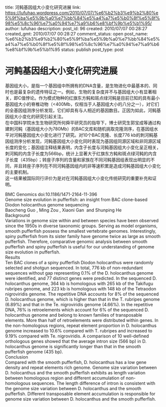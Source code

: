 title: 河鲀基因组大小变化研究进展
link: https://lufuhao.wordpress.com/2010/07/07/%e6%b2%b3%e9%b2%80%e5%9f%ba%e5%9b%a0%e7%bb%84%e5%a4%a7%e5%b0%8f%e5%8f%98%e5%8c%96%e7%a0%94%e7%a9%b6%e8%bf%9b%e5%b1%95/
author: lufuhao
description: 
post_id: 96
created: 2010/07/07 00:28:27
created_gmt: 2010/07/07 00:28:27
comment_status: open
post_name: %e6%b2%b3%e9%b2%80%e5%9f%ba%e5%9b%a0%e7%bb%84%e5%a4%a7%e5%b0%8f%e5%8f%98%e5%8c%96%e7%a0%94%e7%a9%b6%e8%bf%9b%e5%b1%95
status: publish
post_type: post

# 河鲀基因组大小变化研究进展

基因组大小，是指一个基因组中所拥有的DNA含量，是生物进化中最基本的、同时也是最复杂的遗传特征之一。例如，生物的复杂度并不与基因组大小有显著相关，即C值悖论。作为模式物种的红旗东方鲀和斑点绿河鲀是目前已知的具有最小基因组大小的脊椎动物（<400Mb，仅相当于人基因组大小的八分之一），对它们的全基因组测序分析发现，它们却具有与人相近的基因数目。正因为如此，河鲀基因组大小变化的研究引起关注。  
在中国科学院水生生物研究所何舜平研究员的指导下，博士研究生郭宝成等通过构建刺河鲀（基因组大小为780Mb）的BAC文库和随机挑取克隆测序，在基因组水平对河鲀基因组大小变化进行了研究。对10个BAC克隆、长度776 kb的刺河鲀基因组测序分析发现，河鲀基因组大小变化同时表现为基因组同源区域和非同源区域长度的变化；基因组注释结果表明，内含子长度与河鲀基因组大小变化呈正相关，刺河鲀的内含子长度为566bp，统计上显著大于红旗东方鲀和斑点绿河鲀的内含子长度（435bp）；转座子序列的含量和家族在不同河鲀基因组表现出明显的不同，并且转座子序列在不同河鲀基因组内的非等速积累是造成河鲀基因组大小变化的主要机制。  
这一结果被国际同行评价为是对在河鲀基因组大小变化传统研究的重要补充和证明。 

BMC Genomics doi:10.1186/1471-2164-11-396  
Genome size evolution in pufferfish: an insight from BAC clone-based Diodon holocanthus genome sequencing  
Baocheng Guo , Ming Zou , Xiaoni Gan  and Shunping He   
Background  
Variations in genome size within and between species have been observed since the 1950s in diverse taxonomic groups. Serving as model organisms, smooth pufferfish possess the smallest vertebrate genomes. Interestingly, spiny pufferfish from its sister family have genome twice as large as smooth pufferfish. Therefore, comparative genomic analysis between smooth pufferfish and spiny pufferfish is useful for our understanding of genome size evolution in pufferfish.  
Results  
Ten BAC clones of a spiny pufferfish Diodon holocanthus were randomly selected and shotgun sequenced. In total, 776 kb of non-redundant sequences without gap representing 0.1% of the D. holocanthus genome were identified, and 77 distinct genes were predicted. In the sequenced D. holocanthus genome, 364 kb is homologous with 265 kb of the Takifugu rubripes genome, and 223 kb is homologous with 148 kb of the Tetraodon nigroviridis genome. The repetitive DNA accounts for 8% of the sequenced D. holocanthus genome, which is higher than that in the T. rubripes genome (6.89%) and that in the Te. nigroviridis genome (4.66%). In the repetitive DNA, 76% is retroelements which account for 6% of the sequenced D. holocanthus genome and belong to known families of transposable elements. More than half of retroelements were distributed within genes. In the non-homologous regions, repeat element proportion in D. holocanthus genome increased to 10.6% compared with T. rubripes and increased to 9.19% compared with Te. nigroviridis. A comparison of 10 well-defined orthologous genes showed that the average intron size (566 bp) in D. holocanthus genome is significantly longer than that in the smooth pufferfish genome (435 bp).  
Conclusion  
Compared with the smooth pufferfish, D. holocanthus has a low gene density and repeat elements rich genome. Genome size variation between D. holocanthus and the smooth pufferfish exhibits as length variation between homologous region and different accumulation of non-homologous sequences. The length difference of intron is consistent with the genome size variation between D. holocanthus and the smooth pufferfish. Different transposable element accumulation is responsible for genome size variation between D. holocanthus and the smooth pufferfish.